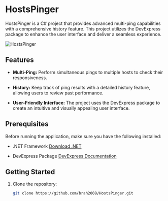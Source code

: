 # HostsPinger

HostsPinger is a C# project that provides advanced multi-ping capabilities with a comprehensive history feature. This project utilizes the DevExpress package to enhance the user interface and deliver a seamless experience.

![HostsPinger](https://github.com/brah2008/HostsPinger/assets/3746642/b03f0a95-87b1-46b3-89e2-28e54c7cab98)


## Features

- **Multi-Ping:** Perform simultaneous pings to multiple hosts to check their responsiveness.
  
- **History:** Keep track of ping results with a detailed history feature, allowing users to review past performance.

- **User-Friendly Interface:** The project uses the DevExpress package to create an intuitive and visually appealing user interface.

## Prerequisites

Before running the application, make sure you have the following installed:

- .NET Framework [Download .NET](https://dotnet.microsoft.com/download)

- DevExpress Package [DevExpress Documentation](https://documentation.devexpress.com/)

## Getting Started

1. Clone the repository:

   ```bash
   git clone https://github.com/brah2008/HostsPinger.git





